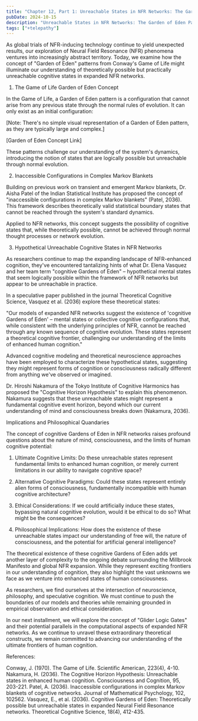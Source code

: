 ```yaml
---
title: "Chapter 12, Part 1: Unreachable States in NFR Networks: The Garden of Eden Paradigm"
pubDate: 2024-10-15
description: "Unreachable States in NFR Networks: The Garden of Eden Paradigm"
tags: ["+telepathy"]
---
```


As global trials of NFR-inducing technology continue to yield unexpected results, our exploration of Neural Field Resonance (NFR) phenomena ventures into increasingly abstract territory. Today, we examine how the concept of "Garden of Eden" patterns from Conway's Game of Life might illuminate our understanding of theoretically possible but practically unreachable cognitive states in expanded NFR networks.

1. The Game of Life Garden of Eden Concept

In the Game of Life, a Garden of Eden pattern is a configuration that cannot arise from any previous state through the normal rules of evolution. It can only exist as an initial configuration:

[Note: There's no simple visual representation of a Garden of Eden pattern, as they are typically large and complex.]

[Garden of Eden Concept Link]

These patterns challenge our understanding of the system's dynamics, introducing the notion of states that are logically possible but unreachable through normal evolution.

2. Inaccessible Configurations in Complex Markov Blankets

Building on previous work on transient and emergent Markov blankets, Dr. Aisha Patel of the Indian Statistical Institute has proposed the concept of "inaccessible configurations in complex Markov blankets" (Patel, 2036). This framework describes theoretically valid statistical boundary states that cannot be reached through the system's standard dynamics.

Applied to NFR networks, this concept suggests the possibility of cognitive states that, while theoretically possible, cannot be achieved through normal thought processes or network evolution.

3. Hypothetical Unreachable Cognitive States in NFR Networks

As researchers continue to map the expanding landscape of NFR-enhanced cognition, they've encountered tantalizing hints of what Dr. Elena Vasquez and her team term "cognitive Gardens of Eden" – hypothetical mental states that seem logically possible within the framework of NFR networks but appear to be unreachable in practice.

In a speculative paper published in the journal Theoretical Cognitive Science, Vasquez et al. (2036) explore these theoretical states:

"Our models of expanded NFR networks suggest the existence of 'cognitive Gardens of Eden' – mental states or collective cognitive configurations that, while consistent with the underlying principles of NFR, cannot be reached through any known sequence of cognitive evolution. These states represent a theoretical cognitive frontier, challenging our understanding of the limits of enhanced human cognition."

Advanced cognitive modeling and theoretical neuroscience approaches have been employed to characterize these hypothetical states, suggesting they might represent forms of cognition or consciousness radically different from anything we've observed or imagined.

Dr. Hiroshi Nakamura of the Tokyo Institute of Cognitive Harmonics has proposed the "Cognitive Horizon Hypothesis" to explain this phenomenon. Nakamura suggests that these unreachable states might represent a fundamental cognitive event horizon, beyond which our current understanding of mind and consciousness breaks down (Nakamura, 2036).

Implications and Philosophical Quandaries

The concept of cognitive Gardens of Eden in NFR networks raises profound questions about the nature of mind, consciousness, and the limits of human cognitive potential:

1. Ultimate Cognitive Limits: Do these unreachable states represent fundamental limits to enhanced human cognition, or merely current limitations in our ability to navigate cognitive space?

2. Alternative Cognitive Paradigms: Could these states represent entirely alien forms of consciousness, fundamentally incompatible with human cognitive architecture?

3. Ethical Considerations: If we could artificially induce these states, bypassing natural cognitive evolution, would it be ethical to do so? What might be the consequences?

4. Philosophical Implications: How does the existence of these unreachable states impact our understanding of free will, the nature of consciousness, and the potential for artificial general intelligence?

The theoretical existence of these cognitive Gardens of Eden adds yet another layer of complexity to the ongoing debate surrounding the Millbrook Manifesto and global NFR expansion. While they represent exciting frontiers in our understanding of cognition, they also highlight the vast unknowns we face as we venture into enhanced states of human consciousness.

As researchers, we find ourselves at the intersection of neuroscience, philosophy, and speculative cognition. We must continue to push the boundaries of our models and theories while remaining grounded in empirical observation and ethical consideration.

In our next installment, we will explore the concept of "Glider Logic Gates" and their potential parallels in the computational aspects of expanded NFR networks. As we continue to unravel these extraordinary theoretical constructs, we remain committed to advancing our understanding of the ultimate frontiers of human cognition.

References:

Conway, J. (1970). The Game of Life. Scientific American, 223(4), 4-10.
Nakamura, H. (2036). The Cognitive Horizon Hypothesis: Unreachable states in enhanced human cognition. Consciousness and Cognition, 95, 203-221.
Patel, A. (2036). Inaccessible configurations in complex Markov blankets of cognitive networks. Journal of Mathematical Psychology, 102, 102562.
Vasquez, E., et al. (2036). Cognitive Gardens of Eden: Theoretically possible but unreachable states in expanded Neural Field Resonance networks. Theoretical Cognitive Science, 18(4), 412-435.